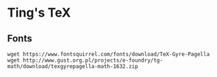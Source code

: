 # Ting's TeX

## Fonts
``````
wget https://www.fontsquirrel.com/fonts/download/TeX-Gyre-Pagella
wget http://www.gust.org.pl/projects/e-foundry/tg-math/download/texgyrepagella-math-1632.zip
``````
